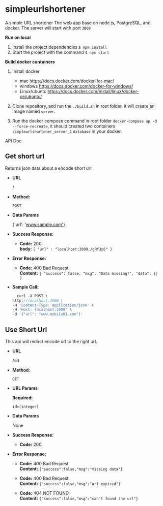 # simpleurlshortener
A simple URL shortener The web app base on node js, PostgreSQL, and docker.
The server will start with port `3000`

**Run on local**
1. Install the project dependencies `$ npm install`
2. Start the project with the command `$ npm start`

**Build docker containers**

1. Install docker
   * mac https://docs.docker.com/docker-for-mac/
   * windows https://docs.docker.com/docker-for-windows/
   * Linux/ubuntu https://docs.docker.com/install/linux/docker-ce/ubuntu/
  
2. Clone repository, and run the `./build.sh` in root folder, it will create an image named `server`.

  
3. Run the docker compose command in root folder `docker-compose up -d --force-recreate`, it should created two containers `simpleurlshortener_server_1` `database` in your docker.


API Doc:

**Get short url**
----
  Returns json data about a encode short url.

* **URL**

  /

* **Method:**

  `POST`
  
* **Data Params**

  {'url': 'www.sample.com'}

* **Success Response:**

  * **Code:** 200 <br />
    **body:** `{ "url" : "localhost:3000:/gRfJp6" }`
 
* **Error Response:**

  * **Code:** 400 Bad Request <br />
    **Content:** `{
    "success": false,
    "msg": "Data missing!",
    "data": {}
}`

* **Sample Call:**

  ```javascript
    curl -X POST \
  http://localhost:3000 \
  -H 'Content-Type: application/json' \
  -H 'Host: localhost:3000' \
  -d '{"url": "www.mobile01.com"}'
  ```


**Use Short Url**
----
  This api will redirct encode url to the right url.

* **URL**

  /:id

* **Method:**

  `GET`
  
*  **URL Params**

   **Required:**
 
   `id=[integer]`

* **Data Params**

  None

* **Success Response:**

  * **Code:** 200 <br />
 
* **Error Response:**

  * **Code:** 400 Bad Request <br />
    **Content:** `{"success":false,"msg":"missing data"}`
    
  * **Code:** 400 Bad Request <br />
    **Content:** `{"success":false,"msg":"url expired"}`
    
  * **Code:** 404 NOT FOUND <br />
    **Content:** `{"success":false,"msg":"can't found the url"}`

  
